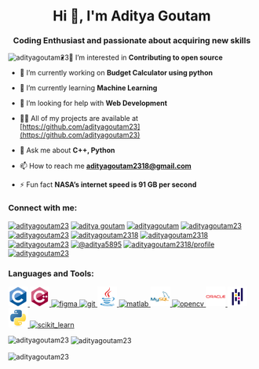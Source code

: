 <h1 align="center">Hi 👋, I'm Aditya Goutam</h1>
<h3 align="center">Coding Enthusiast and passionate about acquiring new skills</h3>
<p><img align="left" src="https://slackmojis.com/emojis/7373-hand_wave/download" alt="adityagoutam23" /></p>


- 👀 I’m interested in **Contributing to open source**

- 🔭 I’m currently working on **Budget Calculator using python**

- 🌱 I’m currently learning **Machine Learning**

- 🤝 I’m looking for help with **Web Development**

- 👨‍💻 All of my projects are available at [https://github.com/adityagoutam23](https://github.com/adityagoutam23)

- 💬 Ask me about **C++, Python**

- 📫 How to reach me **adityagoutam2318@gmail.com**

- ⚡ Fun fact **NASA’s internet speed is 91 GB per second**

<h3 align="left">Connect with me:</h3>
<p align="left">
<a href="https://twitter.com/adityagoutam23" target="blank"><img align="center" src="https://raw.githubusercontent.com/rahuldkjain/github-profile-readme-generator/master/src/images/icons/Social/twitter.svg" alt="adityagoutam23" height="30" width="40" /></a>
<a href="https://www.linkedin.com/in/aditya-goutam-323a201ba/" target="blank"><img align="center" src="https://raw.githubusercontent.com/rahuldkjain/github-profile-readme-generator/master/src/images/icons/Social/linked-in-alt.svg" alt="aditya goutam" height="30" width="40" /></a>
<a href="https://kaggle.com/adityagoutam" target="blank"><img align="center" src="https://raw.githubusercontent.com/rahuldkjain/github-profile-readme-generator/master/src/images/icons/Social/kaggle.svg" alt="adityagoutam" height="30" width="40" /></a>
<a href="https://instagram.com/adityagoutam23" target="blank"><img align="center" src="https://raw.githubusercontent.com/rahuldkjain/github-profile-readme-generator/master/src/images/icons/Social/instagram.svg" alt="adityagoutam23" height="30" width="40" /></a>
<a href="https://www.codechef.com/users/adityagoutam23" target="blank"><img align="center" src="https://cdn.jsdelivr.net/npm/simple-icons@3.1.0/icons/codechef.svg" alt="adityagoutam23" height="30" width="40" /></a>
<a href="https://www.hackerrank.com/adityagoutam2318" target="blank"><img align="center" src="https://raw.githubusercontent.com/rahuldkjain/github-profile-readme-generator/master/src/images/icons/Social/hackerrank.svg" alt="adityagoutam2318" height="30" width="40" /></a>
<a href="https://codeforces.com/profile/adityagoutam2318" target="blank"><img align="center" src="https://raw.githubusercontent.com/rahuldkjain/github-profile-readme-generator/master/src/images/icons/Social/codeforces.svg" alt="adityagoutam2318" height="30" width="40" /></a>
<a href="https://www.leetcode.com/adityagoutam23" target="blank"><img align="center" src="https://raw.githubusercontent.com/rahuldkjain/github-profile-readme-generator/master/src/images/icons/Social/leet-code.svg" alt="adityagoutam23" height="30" width="40" /></a>
<a href="https://www.hackerearth.com/@aditya5895" target="blank"><img align="center" src="https://raw.githubusercontent.com/rahuldkjain/github-profile-readme-generator/master/src/images/icons/Social/hackerearth.svg" alt="@aditya5895" height="30" width="40" /></a>
<a href="https://auth.geeksforgeeks.org/user/adityagoutam2318/profile" target="blank"><img align="center" src="https://raw.githubusercontent.com/rahuldkjain/github-profile-readme-generator/master/src/images/icons/Social/geeks-for-geeks.svg" alt="adityagoutam2318/profile" height="30" width="40" /></a>
<a href="https://www.topcoder.com/members/adityagoutam23" target="blank"><img align="center" src="https://raw.githubusercontent.com/rahuldkjain/github-profile-readme-generator/master/src/images/icons/Social/topcoder.svg" alt="adityagoutam23" height="30" width="40" /></a>
</p>

<h3 align="left">Languages and Tools:</h3>
<p align="left"> <a href="https://www.cprogramming.com/" target="_blank" rel="noreferrer"> <img src="https://raw.githubusercontent.com/devicons/devicon/master/icons/c/c-original.svg" alt="c" width="40" height="40"/> </a> <a href="https://www.w3schools.com/cpp/" target="_blank" rel="noreferrer"> <img src="https://raw.githubusercontent.com/devicons/devicon/master/icons/cplusplus/cplusplus-original.svg" alt="cplusplus" width="40" height="40"/> </a> <a href="https://www.figma.com/" target="_blank" rel="noreferrer"> <img src="https://www.vectorlogo.zone/logos/figma/figma-icon.svg" alt="figma" width="40" height="40"/> </a> <a href="https://git-scm.com/" target="_blank" rel="noreferrer"> <img src="https://www.vectorlogo.zone/logos/git-scm/git-scm-icon.svg" alt="git" width="40" height="40"/> </a> <a href="https://www.java.com" target="_blank" rel="noreferrer"> <img src="https://raw.githubusercontent.com/devicons/devicon/master/icons/java/java-original.svg" alt="java" width="40" height="40"/> </a> <a href="https://www.mathworks.com/" target="_blank" rel="noreferrer"> <img src="https://upload.wikimedia.org/wikipedia/commons/2/21/Matlab_Logo.png" alt="matlab" width="40" height="40"/> </a> <a href="https://www.mysql.com/" target="_blank" rel="noreferrer"> <img src="https://raw.githubusercontent.com/devicons/devicon/master/icons/mysql/mysql-original-wordmark.svg" alt="mysql" width="40" height="40"/> </a> <a href="https://opencv.org/" target="_blank" rel="noreferrer"> <img src="https://www.vectorlogo.zone/logos/opencv/opencv-icon.svg" alt="opencv" width="40" height="40"/> </a> <a href="https://www.oracle.com/" target="_blank" rel="noreferrer"> <img src="https://raw.githubusercontent.com/devicons/devicon/master/icons/oracle/oracle-original.svg" alt="oracle" width="40" height="40"/> </a> <a href="https://pandas.pydata.org/" target="_blank" rel="noreferrer"> <img src="https://raw.githubusercontent.com/devicons/devicon/2ae2a900d2f041da66e950e4d48052658d850630/icons/pandas/pandas-original.svg" alt="pandas" width="40" height="40"/> </a> <a href="https://www.python.org" target="_blank" rel="noreferrer"> <img src="https://raw.githubusercontent.com/devicons/devicon/master/icons/python/python-original.svg" alt="python" width="40" height="40"/> </a> <a href="https://scikit-learn.org/" target="_blank" rel="noreferrer"> <img src="https://upload.wikimedia.org/wikipedia/commons/0/05/Scikit_learn_logo_small.svg" alt="scikit_learn" width="40" height="40"/> </a> </p>

<p><img align="left" src="https://github-readme-stats.vercel.app/api/top-langs?username=adityagoutam23&show_icons=true&locale=en&layout=compact" alt="adityagoutam23" /></p>

<p>&nbsp;<img align="center" src="https://github-readme-stats.vercel.app/api?username=adityagoutam23&show_icons=true&locale=en" alt="adityagoutam23" /></p>

<p><img align="center" src="https://github-readme-streak-stats.herokuapp.com/?user=adityagoutam23&" alt="adityagoutam23" /></p>
